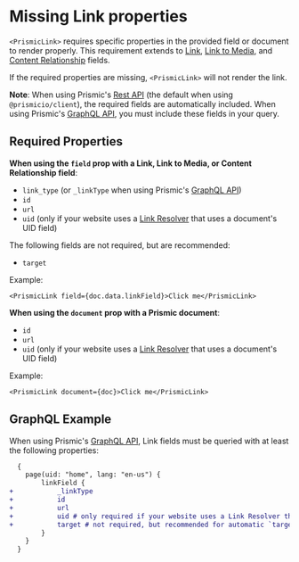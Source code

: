 # Missing Link properties

`<PrismicLink>` requires specific properties in the provided field or document to render properly. This requirement extends to [Link][link-fields], [Link to Media][link-fields], and [Content Relationship][link-fields] fields.

If the required properties are missing, `<PrismicLink>` will not render the link.

**Note**: When using Prismic's [Rest API][rest-api] (the default when using `@prismicio/client`), the required fields are automatically included. When using Prismic's [GraphQL API][graphql-api], you must include these fields in your query.

## Required Properties

**When using the `field` prop with a Link, Link to Media, or Content Relationship field**:

- `link_type` (or `_linkType` when using Prismic's [GraphQL API][graphql-api])
- `id`
- `url`
- `uid` (only if your website uses a [Link Resolver][link-resolver] that uses a document's UID field)

The following fields are not required, but are recommended:

- `target`

Example:

```tsx
<PrismicLink field={doc.data.linkField}>Click me</PrismicLink>
```

**When using the `document` prop with a Prismic document**:

- `id`
- `url`
- `uid` (only if your website uses a [Link Resolver][link-resolver] that uses a document's UID field)

Example:

```tsx
<PrismicLink document={doc}>Click me</PrismicLink>
```

## GraphQL Example

When using Prismic's [GraphQL API][graphql-api], Link fields must be queried with at least the following properties:

```diff
  {
  	page(uid: "home", lang: "en-us") {
  		linkField {
+ 			_linkType
+ 			id
+ 			url
+ 			uid # only required if your website uses a Link Resolver that uses a document's UID field.
+ 			target # not required, but recommended for automatic `target` handling
  		}
  	}
  }
```

[link-fields]: https://prismic.io/docs/core-concepts/link-content-relationship
[link-resolver]: https://prismic.io/docs/core-concepts/link-resolver-route-resolver
[rest-api]: https://prismic.io/docs/technologies/rest-api-technical-reference
[graphql-api]: https://prismic.io/docs/technologies/graphql
